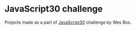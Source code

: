 # JavaScript30 challenge
Projects made as a part of [JavaScript30](https://javascript30.com/) challenge by Wes Bos.
